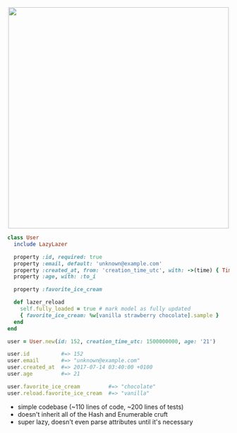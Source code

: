 <div align="center">
  <img src="https://raw.githubusercontent.com/avinashbot/lazy_lazer/master/logo.png" width="500"><br>
</div>

```ruby
class User
  include LazyLazer

  property :id, required: true
  property :email, default: 'unknown@example.com'
  property :created_at, from: 'creation_time_utc', with: ->(time) { Time.at(time) }
  property :age, with: :to_i

  property :favorite_ice_cream

  def lazer_reload
    self.fully_loaded = true # mark model as fully updated
    { favorite_ice_cream: %w[vanilla strawberry chocolate].sample }
  end
end

user = User.new(id: 152, creation_time_utc: 1500000000, age: '21')

user.id          #=> 152
user.email       #=> "unknown@example.com"
user.created_at  #=> 2017-07-14 03:40:00 +0100
user.age         #=> 21

user.favorite_ice_cream         #=> "chocolate"
user.reload.favorite_ice_cream  #=> "vanilla"
```

- simple codebase (~110 lines of code, ~200 lines of tests)
- doesn't inherit all of the Hash and Enumerable cruft
- super lazy, doesn't even parse attributes until it's necessary
